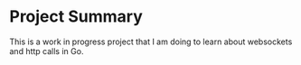 # Project Summary

This is a work in progress project that I am doing to learn about websockets and http calls in Go. 

